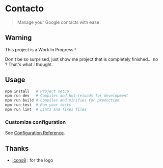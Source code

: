 # Contacto

> Manage your Google contacts with ease

## Warning

This project is a Work In Progress !

Don't be so surprised, just show me project that is completely finished... no ? That's what I thought.

## Usage

```bash
npm install   # Project setup
npm run dev   # Compiles and hot-reloads for development
npm run build # Compiles and minifies for production
npm run test  # Run your tests
npm run lint  # Lints and fixes files
```

### Customize configuration

See [Configuration Reference](https://cli.vuejs.org/config/).

## Thanks

- [icons8](https://icons8.com) : for the logo
